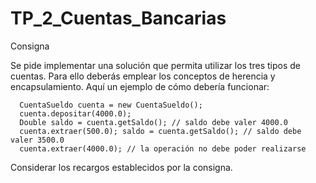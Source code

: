 # TP_2_Cuentas_Bancarias

Consigna
  
  Se pide implementar una solución que permita utilizar los tres tipos de cuentas. 
  Para ello deberás emplear los conceptos de herencia y encapsulamiento. 
  Aquí un ejemplo de cómo debería funcionar: 
  
      CuentaSueldo cuenta = new CuentaSueldo(); 
      cuenta.depositar(4000.0); 
      Double saldo = cuenta.getSaldo(); // saldo debe valer 4000.0 
      cuenta.extraer(500.0); saldo = cuenta.getSaldo(); // saldo debe valer 3500.0 
      cuenta.extraer(4000.0); // la operación no debe poder realizarse 
 
 Considerar los recargos establecidos por la consigna.
